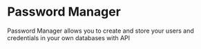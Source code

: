 # Password Manager

Password Manager allows you to create and store your users and credentials in your own databases with API
